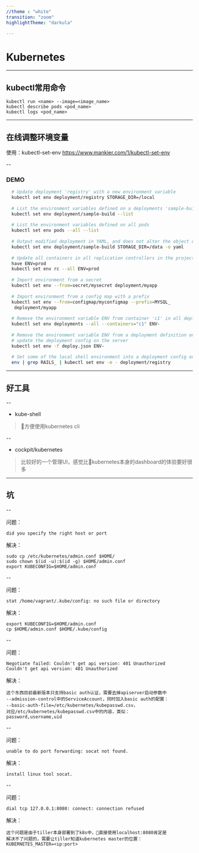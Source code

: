 ```yaml
---
//theme : "white"
transition: "zoom"
highlightTheme: "darkula"

---
```


# Kubernetes

---

## kubectl常用命令

```
kubectl run <name> --image=<image_name>
kubectl describe pods <pod_name>
kubectl logs <pod_name>
```

---

## 在线调整环境变量

使用：kubectl-set-env
https://www.mankier.com/1/kubectl-set-env

--

### DEMO

```bash 
  # Update deployment 'registry' with a new environment variable
  kubectl set env deployment/registry STORAGE_DIR=/local
  
  # List the environment variables defined on a deployments 'sample-build'
  kubectl set env deployment/sample-build --list
  
  # List the environment variables defined on all pods
  kubectl set env pods --all --list
  
  # Output modified deployment in YAML, and does not alter the object on the server
  kubectl set env deployment/sample-build STORAGE_DIR=/data -o yaml
  
  # Update all containers in all replication controllers in the project to 
  have ENV=prod
  kubectl set env rc --all ENV=prod
  
  # Import environment from a secret
  kubectl set env --from=secret/mysecret deployment/myapp
  
  # Import environment from a config map with a prefix
  kubectl set env --from=configmap/myconfigmap --prefix=MYSQL_
   deployment/myapp
  
  # Remove the environment variable ENV from container 'c1' in all deployment configs
  kubectl set env deployments --all --containers="c1" ENV-
  
  # Remove the environment variable ENV from a deployment definition on disk and
  # update the deployment config on the server
  kubectl set env -f deploy.json ENV-
  
  # Set some of the local shell environment into a deployment config on the server
  env | grep RAILS_ | kubectl set env -e - deployment/registry
```
<!-- .element style="font-size: 18px;" -->

---

## 好工具

--

* kube-shell
> 方便使用kubernetes cli

--

* cockpit/kubernetes
> 比较好的一个管理UI，感觉比kubernetes本身的dashboard的体验要好很多

---

## 坑

--

<!-- .slide: style="text-align: left;" -->
问题：
```
did you specify the right host or port
```

解决：
```
sudo cp /etc/kubernetes/admin.conf $HOME/
sudo chown $(id -u):$(id -g) $HOME/admin.conf
export KUBECONFIG=$HOME/admin.conf
```

--

<!-- .slide: style="text-align: left;" -->
问题：
```
stat /home/vagrant/.kube/config: no such file or directory
```

解决：
```
export KUBECONFIG=$HOME/admin.conf
cp $HOME/admin.conf $HOME/.kube/config
```

--

<!-- .slide: style="text-align: left;" -->
问题：
```
Negotiate failed: Couldn't get api version: 401 Unauthorized
Couldn't get api version: 401 Unauthorized
```

解决：
```
这个东西目前最新版本只支持basic auth认证，需要去掉apiserver启动参数中
--admission-control中的ServiceAccount，同时加入basic auth的配置：
--basic-auth-file=/etc/kubernetes/kubepasswd.csv，
对应/etc/kubernetes/kubepasswd.csv中的内容，类似：
password,username,uid
```

--

<!-- .slide: style="text-align: left;" -->
问题：
```
unable to do port forwarding: socat not found.
```

解决：
```
install linux tool socat.
```

--

<!-- .slide: style="text-align: left;" -->
问题：
```
dial tcp 127.0.0.1:8080: connect: connection refused
```

解决：
```
这个问题是由于tiller本身部署到了k8s中，直接使用localhost:8080肯定是
解决不了问题的，需要让tiller知道kubernetes master的位置：
KUBERNETES_MASTER=<ip:port>
```



